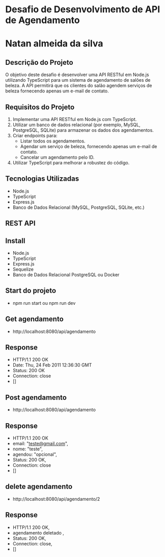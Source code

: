 # Desafio de Desenvolvimento de API de Agendamento

# Natan almeida da silva 


## Descrição do Projeto

O objetivo deste desafio é desenvolver uma API RESTful em Node.js utilizando TypeScript para um sistema de agendamento de salões de beleza. A API permitirá que os clientes do salão agendem serviços de beleza fornecendo apenas um e-mail de contato.

## Requisitos do Projeto

1. Implementar uma API RESTful em Node.js com TypeScript.
2. Utilizar um banco de dados relacional (por exemplo, MySQL, PostgreSQL, SQLite) para armazenar os dados dos agendamentos.
3. Criar endpoints para:
   - Listar todos os agendamentos.
   - Agendar um serviço de beleza, fornecendo apenas um e-mail de contato.
   - Cancelar um agendamento pelo ID.
4. Utilizar TypeScript para melhorar a robustez do código.

## Tecnologias Utilizadas

- Node.js
- TypeScript
- Express.js
- Banco de Dados Relacional (MySQL, PostgreSQL, SQLite, etc.)



## REST API


## Install

- Node.js
- TypeScript
- Express.js
- Sequelize
- Banco de Dados Relacional PostgreSQL  ou Docker 



## Start  do projeto 

- npm  run  start  ou npm run dev 


## Get agendamento 

 - http://localhost:8080/api/agendamento


 ## Response 

- HTTP/1.1 200 OK
- Date: Thu, 24 Feb 2011 12:36:30 GMT
- Status: 200 OK
- Connection: close
- []




## Post agendamento 

 - http://localhost:8080/api/agendamento


 ## Response 

- HTTP/1.1 200 OK
- email: "teste@gmail.com",
- nome: "teste",
- agendou: "opcional",
- Status: 200 OK,
- Connection: close
- []

## delete agendamento 

 - http://localhost:8080/api/agendamento/2


 ## Response 

- HTTP/1.1 200 OK,
- agendamento deletado ,
- Status: 200 OK,
- Connection: close,
- []
